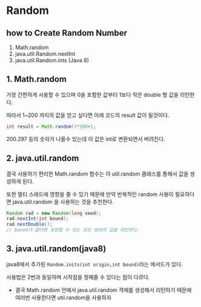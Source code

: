 # Random 

## how to Create Random Number
1. Math.random
1. java.util.Random.nextInt
1. java.util.Random.ints (Java 8)


## 1. Math.random
가장 간편하게 사용할 수 있으며 0을 포함한 값부터 1보다 작은 double 형 값을 리턴한다.

따라서 1~200 까지의 값을 얻고 싶다면 아래 코드의 result 값이 될것이다. 

```java
int result = Math.random()*200+1;
```

200.297 등의 숫자가 나올수 있는데 이 값은 int로 변환되면서 버려진다.

## 2. java.util.random
결국 사용하기 편리한 Math.random 함수는 이 util.random 클래스를 통해서 값을 생성하게 된다.

또한 멀티 스레드에 영향을 줄 수 있기 때문에 만약 반복적인 random 사용이 필요하다면 java.util.random 을 사용하는 것을 추천한다.

```java
Random rad = new Random(long seed);
rad.nextInt(int bound);
rad.nextDouble();
// bound가 없다면 표현할 수 있는 모든 범위의 값을 리턴한다.
```

## 3. java.util.random(java8)
java8에서 추가된 `Random.inits(int origin,int bound)`라는 메서드가 있다. 

사용법은 2번과 동일하며 시작점을 정해줄 수 있다는 점이 다르다. 


- 결국 Math.random 안에서 java.util.random 객체를 생성해서 리턴하기 때문에 여러번 사용한다면 util.random을 사용하자

